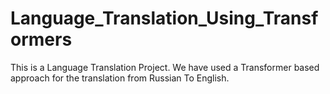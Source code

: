 # Language_Translation_Using_Transformers
This is a Language Translation Project. We have used a Transformer based approach for the translation from Russian To English.
